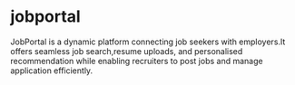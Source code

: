 # jobportal
JobPortal is a dynamic platform connecting job seekers with employers.It offers seamless job search,resume uploads, and personalised recommendation while enabling recruiters to post jobs and manage application efficiently.
